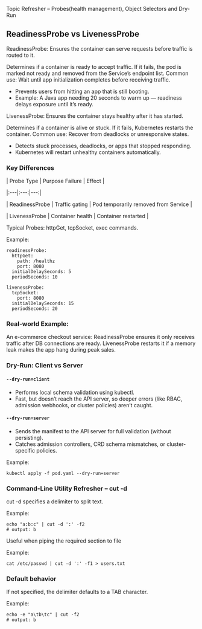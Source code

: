 
Topic Refresher – Probes(health management), Object Selectors and Dry-Run

## ReadinessProbe vs LivenessProbe

ReadinessProbe: Ensures the container can serve requests before traffic is routed to it.

Determines if a container is ready to accept traffic. If it fails, the pod is marked not ready and removed from the Service’s endpoint list.
Common use: Wait until app initialization completes before receiving traffic.

- Prevents users from hitting an app that is still booting.
- Example: A Java app needing 20 seconds to warm up — readiness delays exposure until it’s ready.

LivenessProbe: Ensures the container stays healthy after it has started.

Determines if a container is alive or stuck. If it fails, Kubernetes restarts the container.
Common use: Recover from deadlocks or unresponsive states.

- Detects stuck processes, deadlocks, or apps that stopped responding.
- Kubernetes will restart unhealthy containers automatically.

### Key Differences

| Probe Type | Purpose Failure | Effect |

|:---|:---:|---:|

| ReadinessProbe | Traffic gating |  Pod temporarily removed from Service |

| LivenessProbe | Container health | Container restarted |

Typical Probes: httpGet, tcpSocket, exec commands.

Example:
```
readinessProbe:
  httpGet:
    path: /healthz
    port: 8080
  initialDelaySeconds: 5
  periodSeconds: 10

livenessProbe:
  tcpSocket:
    port: 8080
  initialDelaySeconds: 15
  periodSeconds: 20
```

### Real-world Example:
An e-commerce checkout service:
ReadinessProbe ensures it only receives traffic after DB connections are ready.
LivenessProbe restarts it if a memory leak makes the app hang during peak sales.


###  Dry-Run: Client vs Server

#### `--dry-run=client`
- Performs local schema validation using kubectl.
- Fast, but doesn’t reach the API server, so deeper errors (like RBAC, admission webhooks, or cluster policies) aren’t caught.

#### `--dry-run=server`

- Sends the manifest to the API server for full validation (without persisting).
- Catches admission controllers, CRD schema mismatches, or cluster-specific policies.

Example:

``kubectl apply -f pod.yaml --dry-run=server``

###  Command-Line Utility Refresher – cut -d

cut -d specifies a delimiter to split text.

Example:
```
echo "a:b:c" | cut -d ':' -f2
# output: b
```

Useful when piping the required section to file

Example:
```
cat /etc/passwd | cut -d ':' -f1 > users.txt
```

### Default behavior

If not specified, the delimiter defaults to a TAB character.

Example:
```
echo -e "a\tb\tc" | cut -f2
# output: b
```
